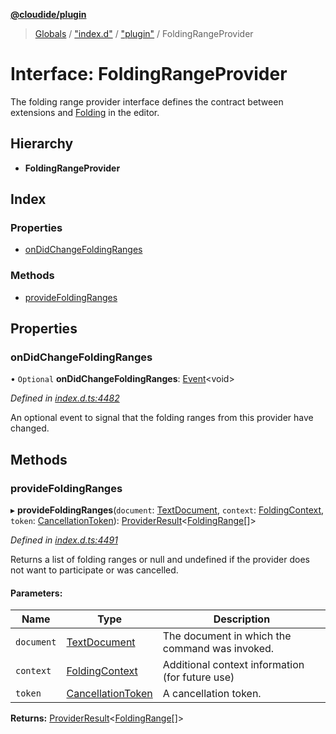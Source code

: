 **[@cloudide/plugin](../README.md)**

> [Globals](../README.md) / ["index.d"](../modules/_index_d_.md) / ["plugin"](../modules/_index_d_._plugin_.md) / FoldingRangeProvider

# Interface: FoldingRangeProvider

The folding range provider interface defines the contract between extensions and
[Folding](https://code.visualstudio.com/docs/editor/codebasics#_folding) in the editor.

## Hierarchy

* **FoldingRangeProvider**

## Index

### Properties

* [onDidChangeFoldingRanges](_index_d_._plugin_.foldingrangeprovider.md#ondidchangefoldingranges)

### Methods

* [provideFoldingRanges](_index_d_._plugin_.foldingrangeprovider.md#providefoldingranges)

## Properties

### onDidChangeFoldingRanges

• `Optional` **onDidChangeFoldingRanges**: [Event](_index_d_._plugin_.event.md)\<void>

*Defined in [index.d.ts:4482](https://github.com/shuyaqian/cloudide-plugin-api/blob/6d83fa1/index.d.ts#L4482)*

An optional event to signal that the folding ranges from this provider have changed.

## Methods

### provideFoldingRanges

▸ **provideFoldingRanges**(`document`: [TextDocument](_index_d_._plugin_.textdocument.md), `context`: [FoldingContext](_index_d_._plugin_.foldingcontext.md), `token`: [CancellationToken](_index_d_._plugin_.cancellationtoken.md)): [ProviderResult](../modules/_index_d_._plugin_.md#providerresult)\<[FoldingRange](../classes/_index_d_._plugin_.foldingrange.md)[]>

*Defined in [index.d.ts:4491](https://github.com/shuyaqian/cloudide-plugin-api/blob/6d83fa1/index.d.ts#L4491)*

Returns a list of folding ranges or null and undefined if the provider
does not want to participate or was cancelled.

#### Parameters:

Name | Type | Description |
------ | ------ | ------ |
`document` | [TextDocument](_index_d_._plugin_.textdocument.md) | The document in which the command was invoked. |
`context` | [FoldingContext](_index_d_._plugin_.foldingcontext.md) | Additional context information (for future use) |
`token` | [CancellationToken](_index_d_._plugin_.cancellationtoken.md) | A cancellation token.  |

**Returns:** [ProviderResult](../modules/_index_d_._plugin_.md#providerresult)\<[FoldingRange](../classes/_index_d_._plugin_.foldingrange.md)[]>
